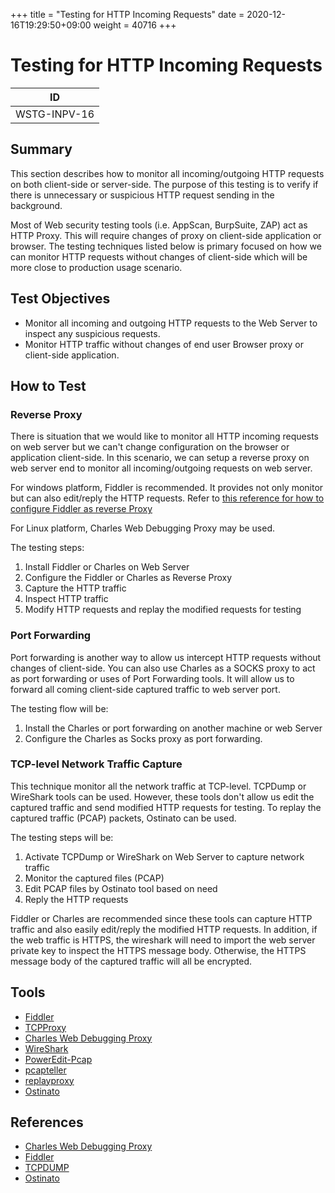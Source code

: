 +++
title = "Testing for HTTP Incoming Requests"
date =  2020-12-16T19:29:50+09:00
weight = 40716
+++

# Testing for HTTP Incoming Requests

|ID          |
|------------|
|WSTG-INPV-16|

## Summary

This section describes how to monitor all incoming/outgoing HTTP requests on both client-side or server-side. The purpose of this testing is to verify if there is unnecessary or suspicious HTTP request sending in the background.

Most of Web security testing tools (i.e. AppScan, BurpSuite, ZAP) act as HTTP Proxy. This will require changes of proxy on client-side application or browser. The testing techniques listed below is primary focused on how we can monitor HTTP requests without changes of client-side which will be more close to production usage scenario.

## Test Objectives

- Monitor all incoming and outgoing HTTP requests to the Web Server to inspect any suspicious requests.
- Monitor HTTP traffic without changes of end user Browser proxy or client-side application.

## How to Test

### Reverse Proxy

There is situation that we would like to monitor all HTTP incoming requests on web server but we can't change configuration on the browser or application client-side. In this scenario, we can setup a reverse proxy on web server end to monitor all incoming/outgoing requests on web server.

For windows platform, Fiddler is recommended. It provides not only monitor but can also edit/reply the HTTP requests. Refer to [this reference for how to configure Fiddler as reverse Proxy](http://docs.telerik.com/fiddler/Configure-Fiddler/Tasks/UseFiddlerAsReverseProxy)

For Linux platform, Charles Web Debugging Proxy may be used.

The testing steps:

1. Install Fiddler or Charles on Web Server
2. Configure the Fiddler or Charles as Reverse Proxy
3. Capture the HTTP traffic
4. Inspect HTTP traffic
5. Modify HTTP requests and replay the modified requests for testing

### Port Forwarding

Port forwarding is another way to allow us intercept HTTP requests without changes of client-side. You can also use Charles as a SOCKS proxy to act as port forwarding or uses of Port Forwarding tools. It will allow us to forward all coming client-side captured traffic to web server port.

The testing flow will be:

1. Install the Charles or port forwarding on another machine or web Server
2. Configure the Charles as Socks proxy as port forwarding.

### TCP-level Network Traffic Capture

This technique monitor all the network traffic at TCP-level. TCPDump or WireShark tools can be used. However, these tools don't allow us edit the captured traffic and send modified HTTP requests for testing. To replay the captured traffic (PCAP) packets, Ostinato can be used.

The testing steps will be:

1. Activate TCPDump or WireShark on Web Server to capture network traffic
2. Monitor the captured files (PCAP)
3. Edit PCAP files by Ostinato tool based on need
4. Reply the HTTP requests

Fiddler or Charles are recommended since these tools can capture HTTP traffic and also easily edit/reply the modified HTTP requests. In addition, if the web traffic is HTTPS, the wireshark will need to import the web server private key to inspect the HTTPS message body. Otherwise, the HTTPS message body of the captured traffic will all be encrypted.

## Tools

- [Fiddler](https://www.telerik.com/fiddler/)
- [TCPProxy](http://grinder.sourceforge.net/g3/tcpproxy.html)
- [Charles Web Debugging Proxy](https://www.charlesproxy.com/)
- [WireShark](https://www.wireshark.org/)
- [PowerEdit-Pcap](https://sourceforge.net/projects/powereditpcap/)
- [pcapteller](https://github.com/BlackArch/pcapteller)
- [replayproxy](https://github.com/sparrowt/replayproxy)
- [Ostinato](https://ostinato.org/)

## References

- [Charles Web Debugging Proxy](https://www.charlesproxy.com/)
- [Fiddler](https://www.telerik.com/fiddler/)
- [TCPDUMP](https://www.tcpdump.org/)
- [Ostinato](https://ostinato.org/)
